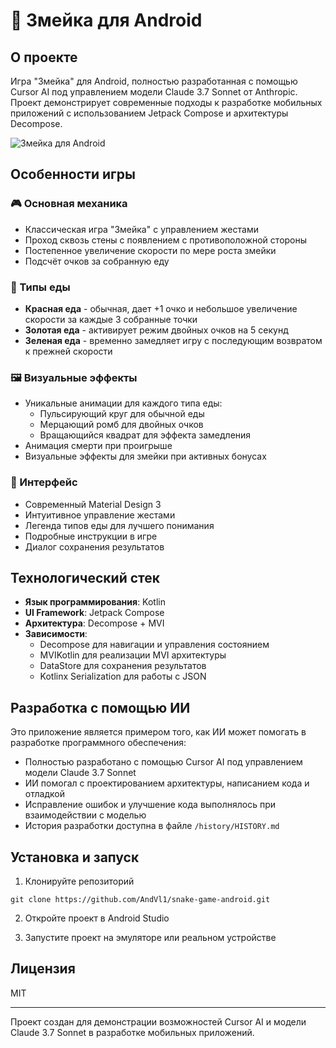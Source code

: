 # 🐍 Змейка для Android

## О проекте

Игра "Змейка" для Android, полностью разработанная с помощью Cursor AI под управлением модели Claude 3.7 Sonnet от Anthropic. Проект демонстрирует современные подходы к разработке мобильных приложений с использованием Jetpack Compose и архитектуры Decompose.

![Змейка для Android](https://via.placeholder.com/800x400?text=Змейка+для+Android)

## Особенности игры

### 🎮 Основная механика
- Классическая игра "Змейка" с управлением жестами
- Проход сквозь стены с появлением с противоположной стороны
- Постепенное увеличение скорости по мере роста змейки
- Подсчёт очков за собранную еду

### 🍎 Типы еды
- **Красная еда** - обычная, дает +1 очко и небольшое увеличение скорости за каждые 3 собранные точки
- **Золотая еда** - активирует режим двойных очков на 5 секунд
- **Зеленая еда** - временно замедляет игру с последующим возвратом к прежней скорости

### 🖼️ Визуальные эффекты
- Уникальные анимации для каждого типа еды:
  - Пульсирующий круг для обычной еды
  - Мерцающий ромб для двойных очков
  - Вращающийся квадрат для эффекта замедления
- Анимация смерти при проигрыше
- Визуальные эффекты для змейки при активных бонусах

### 📱 Интерфейс
- Современный Material Design 3
- Интуитивное управление жестами
- Легенда типов еды для лучшего понимания
- Подробные инструкции в игре
- Диалог сохранения результатов

## Технологический стек

- **Язык программирования**: Kotlin
- **UI Framework**: Jetpack Compose
- **Архитектура**: Decompose + MVI
- **Зависимости**:
  - Decompose для навигации и управления состоянием
  - MVIKotlin для реализации MVI архитектуры
  - DataStore для сохранения результатов
  - Kotlinx Serialization для работы с JSON

## Разработка с помощью ИИ

Это приложение является примером того, как ИИ может помогать в разработке программного обеспечения:

- Полностью разработано с помощью Cursor AI под управлением модели Claude 3.7 Sonnet
- ИИ помогал с проектированием архитектуры, написанием кода и отладкой
- Исправление ошибок и улучшение кода выполнялось при взаимодействии с моделью
- История разработки доступна в файле `/history/HISTORY.md`

## Установка и запуск

1. Клонируйте репозиторий
```
git clone https://github.com/AndVl1/snake-game-android.git
```

2. Откройте проект в Android Studio

3. Запустите проект на эмуляторе или реальном устройстве

## Лицензия

MIT

---

Проект создан для демонстрации возможностей Cursor AI и модели Claude 3.7 Sonnet в разработке мобильных приложений. 